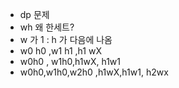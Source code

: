 - dp 문제
- wh 왜 한세트?
- w 가 1 : h 가 다음에 나옴
- w0 h0 ,w1 h1 ,h1 wX
- w0h0 , w1h0,h1wX, h1w1
- w0h0,w1h0,w2h0 ,h1wX,h1w1, h2wx
